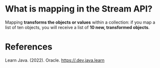  # What is mapping in the Stream API? 
  
 Mapping **transforms the objects or values** within a collection: if you map a list of ten objects, you will receive a list of **10 new, transformed objects**.
  
  
  
 # References 
 Learn Java. (2022). Oracle. <https://.dev.java.learn>
